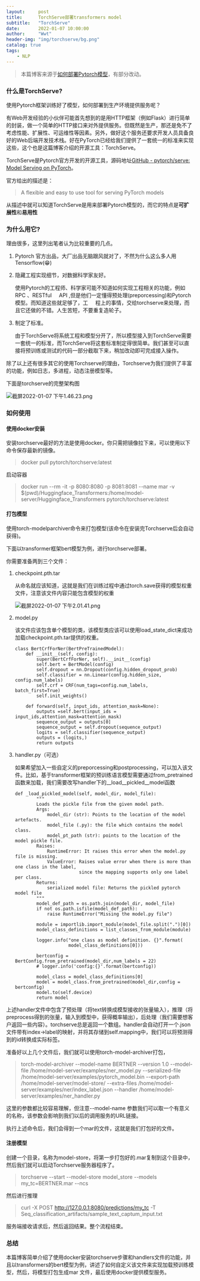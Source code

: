 ```yaml
---
layout:     post
title:      TorchServe部署transformers model
subtitle:   "TorchServe"
date:       2022-01-07 10:00:00
author:     "Wwt"
header-img: "img/torchserve/bg.png"
catalog: true
tags:   
    - NLP
---
```


> 本篇博客来源于[如何部署Pytorch模型](https://zhuanlan.zhihu.com/p/344364948)，有部分改动。

### 什么是TorchServe?

使用Pytorch框架训练好了模型，如何部署到生产环境提供服务呢？

有Web开发经验的小伙伴可能首先想到的是用HTTP框架（例如Flask）进行简单的封装，做一个简单的HTTP接口来对外提供服务。但既然是生产，那还是免不了考虑性能、扩展性、可运维性等因素。另外，做好这个服务还要求开发人员具备良好的Web后端开发技术栈。好在PyTorch已经给我们提供了一套统一的标准来实现这些，这个也是这篇博客介绍的开源工具：TorchServe。

TorchServe是Pytorch官方开发的开源工具，源码地址[GitHub - pytorch/serve: Model Serving on PyTorch](https://github.com/pytorch/serve)。

官方给出的描述是：

> A flexible and easy to use tool for serving PyTorch models

从描述中就可以知道TorchServe是用来部署Pytorch模型的，而它的特点是**可扩展性**和**易用性**

### 为什么用它?

理由很多，这里列出笔者认为比较重要的几点。

1. Pytorch 官方出品，大厂出品无脑跟风就对了，不然为什么这么多人用Tensorflow(😁)

2. 隐藏工程实现细节，对数据科学家友好。
   
   使用Pytorch的工程师、科学家可能不知道如何实现工程相关的功能，例如RPC 、RESTful     API ,但是他们一定懂得预处理(preporcessing)和Pytorch模型。而知道这些就足够了，工     程上的事情，交给torchserve来处理，而且它还做的不错。人生苦短，不要重复造轮子。

3. 制定了标准。
   
   由于TorchServe将系统工程和模型分开了，所以模型接入到TorchServe需要一套统一的标准，而TorchServe将这套标准制定得很简单。我们甚至可以直接将预训练或测试的代码一部分截取下来，稍加改动即可完成接入操作。

除了以上还有很多其它的使用Torchserve的理由，Torchserve为我们提供了丰富的功能，例如日志，多进程，动态注册模型等。

下面是torchserve的完整架构图

![截屏2022-01-07 下午1.46.23.png](/img/torchserve/1.png)

### 如何使用

#### 使用docker安装

安装torchserve最好的方法是使用docker。你只需把镜像拉下来，可以使用以下命令保存最新的镜像。

> docker pull pytorch/torchserve:latest

启动容器

> docker run --rm -it -p 8080:8080 -p 8081:8081 --name mar -v $(pwd)/Huggingface_Transformers:/home/model-server/Huggingface_Transformers pytorch/torchserve:latest

#### 打包模型

使用torch-modelparchiver命令来打包模型(该命令在安装完Torchserve后会自动获得)。

下面以transformer框架bert模型为例，进行torchserve部署。

你需要准备两到三个文件：

1. checkpoint.pth.tar
   
   从命名就应该知道，这就是我们在训练过程中通过torch.save获得的模型权重文件，注意该文件内容只能包含模型的权重
   
   ![截屏2022-01-07 下午2.01.41.png](/img/torchserve/2.png)

2. model.py
   
   该文件应该包含单个模型的类，该模型类应该可以使用load_state_dict来成功加载checkpoint.pth.tar提供的权重。
   
   ```
   class BertCrfForNer(BertPreTrainedModel):
       def __init__(self, config):
           super(BertCrfForNer, self).__init__(config)
           self.bert = BertModel(config)
           self.dropout = nn.Dropout(config.hidden_dropout_prob)
           self.classifier = nn.Linear(config.hidden_size, config.num_labels)
           self.crf = CRF(num_tags=config.num_labels, batch_first=True)
           self.init_weights()
   
       def forward(self, input_ids, attention_mask=None):
           outputs =self.bert(input_ids = input_ids,attention_mask=attention_mask)
           sequence_output = outputs[0]
           sequence_output = self.dropout(sequence_output)
           logits = self.classifier(sequence_output)
           outputs = (logits,)
           return outputs
   ```

3. handler.py（可选）
   
   如果希望加入一些自定义的preporcessing和postprocessing，可以加入该文件。比如，基于transformer框架的预训练语言模型需要通过from_pretrained函数来加载，我们需要改写handler下的__load__pickled__model函数
   
   ```
   def _load_pickled_model(self, model_dir, model_file):
           """
           Loads the pickle file from the given model path.
           Args:
               model_dir (str): Points to the location of the model artefacts.
               model_file (.py): the file which contains the model class.
               model_pt_path (str): points to the location of the model pickle file.
           Raises:
               RuntimeError: It raises this error when the model.py file is missing.
               ValueError: Raises value error when there is more than one class in the label,
                           since the mapping supports only one label per class.
           Returns:
               serialized model file: Returns the pickled pytorch model file
           """
           model_def_path = os.path.join(model_dir, model_file)
           if not os.path.isfile(model_def_path):
               raise RuntimeError("Missing the model.py file")
   
           module = importlib.import_module(model_file.split(".")[0])
           model_class_definitions = list_classes_from_module(module)
   
           logger.info("one class as model definition. {}".format(
                       model_class_definitions[0]))
   
           bertconfig = BertConfig.from_pretrained(model_dir,num_labels = 22)
           # logger.info('config:{}'.format(bertconfig))
   
           model_class = model_class_definitions[0]
           model = model_class.from_pretrained(model_dir,config = bertconfig)
           model.to(self.device)
           return model
   ```

上述handler文件中包含了预处理（将text转换成模型接收的张量输入），推理（将preprocess得到的张量，输入到模型中，获得概率输出），后处理（我们需要想客户返回一些内容）。torchserve总是返回一个数组。handler会自动打开一个.json文件带有index->label的映射，并将其存储到self.mapping中，我们可以将预测得到的id转换成实际标签。

准备好以上几个文件后，我们就可以使用torch-model-archiver打包，

> torch-model-archiver --model-name BERTNER --version 1.0 --model-file /home/model-server/examples/ner_model.py --serialized-file /home/model-server/examples/pytorch_model.bin  --export-path /home/model-server/model-store/ --extra-files /home/model-server/examples/ner/index_label.json --handler /home/model-server/examples/ner_handler.py

这里的参数都比较容易理解，但注意--model-name 参数我们可以取一个有意义的名称，该参数会影响到我们以后的调用服务的URL链接。

执行上述命令后，我们会得到一个mar的文件，这就是我们打包好的文件。

#### 注册模型

创建一个目录，名称为model-store，将第一步打包好的.mar复制到这个目录中，然后我们就可以启动Torchserve服务器程序了。

> torchserve --start --model-store model_store --models my_tc=BERTNER.mar --ncs

然后进行推理

> curl -X POST http://127.0.0.1:8080/predictions/my_tc -T Seq_classification_artifacts/sample_text_captum_input.txt 

服务端接收请求后，然后返回结果。整个流程结束。

### 总结

本篇博客简单介绍了使用docker安装torchserve步骤和handlers文件的功能，并且以transformers的bert模型为例，讲述了如何自定义该文件来实现加载预训练模型，然后，将模型打包生成mar 文件，最后使用docker提供模型服务。
